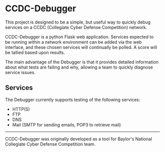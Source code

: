 # CCDC-Debugger

This project is designed to be a simple, but useful way to quickly debug services on a CCDC (Collegiate Cyber Defense Competition) network.

CCDC-Debugger is a python Flask web application. Services expected to be running within a network environment can be added via the web interface,
and these chosen services will continually be polled. A score will be tallied based upon results. 

The main advantage of the Debugger is that it provides detailed information about what tests are failing and why, allowing a team
to quickly diagnose service issues.

## Services

The Debugger currently supports testing of the following services:
* HTTP(S)
* FTP
* DNS
* Mail (SMTP for sending emails, POP3 to retrieve mail)


----
CCDC-Debugger was originally developed as a tool for Baylor's National Collegiate Cyber Defense Competition team.
